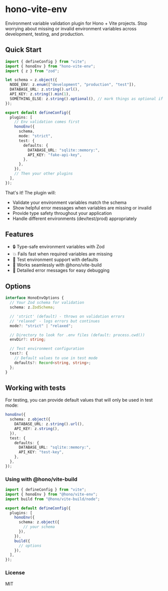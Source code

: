 # hono-vite-env

Environment variable validation plugin for Hono + Vite projects. Stop worrying about missing or invalid environment variables across development, testing, and production.

## Quick Start

```ts
import { defineConfig } from "vite";
import { honoEnv } from "hono-vite-env";
import { z } from "zod";

let schema = z.object({
  NODE_ENV: z.enum(["development", "production", "test"]),
  DATABASE_URL: z.string().url(),
  API_KEY: z.string().min(1),
  SOMETHING_ELSE: z.string().optional(), // mark things as optional if you do not want them to throw in strict mode
});

export default defineConfig({
  plugins: [
    // Env validation comes first
    honoEnv({
      schema,
      mode: "strict",
      test: {
        defaults: {
          DATABASE_URL: "sqlite::memory:",
          API_KEY: "fake-api-key",
        },
      },
    }),
    // Then your other plugins
  ],
});
```

That's it! The plugin will:

- Validate your environment variables match the schema
- Show helpful error messages when variables are missing or invalid
- Provide type safety throughout your application
- Handle different environments (dev/test/prod) appropriately

## Features

- 🔒 Type-safe environment variables with Zod
- 💥 Fails fast when required variables are missing
- 🧪 Test environment support with defaults
- 🔄 Works seamlessly with @hono/vite-build
- 📝 Detailed error messages for easy debugging

## Options

```ts
interface HonoEnvOptions {
  // Your Zod schema for validation
  schema: z.ZodSchema;

  // 'strict' (default) - throws on validation errors
  // 'relaxed' - logs errors but continues
  mode?: "strict" | "relaxed";

  // Directory to look for .env files (default: process.cwd())
  envDir?: string;

  // Test environment configuration
  test?: {
    // Default values to use in test mode
    defaults?: Record<string, string>;
  };
}
```

## Working with tests

For testing, you can provide default values that will only be used in test mode:

```ts
honoEnv({
  schema: z.object({
    DATABASE_URL: z.string().url(),
    API_KEY: z.string(),
  }),
  test: {
    defaults: {
      DATABASE_URL: "sqlite::memory:",
      API_KEY: "test-key",
    },
  },
});
```

### Using with @hono/vite-build

```ts
import { defineConfig } from "vite";
import { honoEnv } from "@hono/vite-env";
import build from "@hono/vite-build/node";

export default defineConfig({
  plugins: [
    honoEnv({
      schema: z.object({
        // your schema
      }),
    }),
    build({
      // options
    }),
  ],
});
```

### License

MIT
